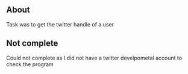 ## About 
Task was to get the twitter handle of a user 
## Not complete
Could not complete as I did not have a twitter develpometal account to check the program
